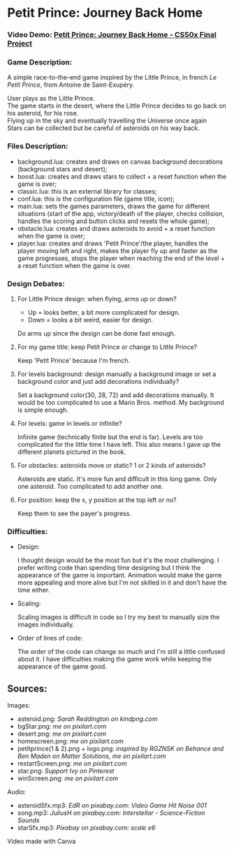 # Petit Prince: Journey Back Home

### Video Demo: [Petit Prince: Journey Back Home - CS50x Final Project](https://youtu.be/3H5KKiZ73uU)

### Game Description:
A simple race-to-the-end game inspired by the Little Prince, in french *Le Petit Prince*, from Antoine de Saint-Exupéry.

User plays as the Little Prince. <br>
The game starts in the desert, where the Little Prince decides to go back on his asteroid, for his rose. <br>
Flying up in the sky and eventually travelling the Universe once again <br>
Stars can be collected but be careful of asteroids on his way back.

### Files Description:
- background.lua: creates and draws on canvas background decorations (background stars and desert);
- boost.lua: creates and draws stars to collect + a reset function when the game is over;
- classic.lua: this is an external library for classes;
- conf.lua: this is the configuration file (game title, icon);
- main.lua: sets the games parameters, draws the game for different situations (start of the app, victory/death of the player, checks collision, handles the scoring and button clicks and resets the whole game);
- obstacle.lua: creates and draws asteroids to avoid + a reset function when the game is over;
- player.lua: creates and draws 'Petit Prince'/the player, handles the player moving left and right, makes the player fly up and faster as the game progresses, stops the player when reaching the end of the level + a reset function when the game is over.

### Design Debates:
1. For Little Prince design: when flying, arms up or down?
   - Up = looks better, a bit more complicated for design.
   - Down = looks a bit weird, easier for design.
   
   Do arms up since the design can be done fast enough.
2. For my game title: keep Petit Prince or change to Little Prince?

   Keep 'Petit Prince' because I'm french.
3. For levels background: design manually a background image or set a background color and just add decorations individually?

    Set a background color(30, 28, 72) and add decorations manually.
    It would be too complicated to use a Mario Bros. method.
    My background is simple enough. 
4. For levels: game in levels or infinite?

   Infinite game (technically finite but the end is far).
   Levels are too complicated for the little time I have left.
   This also means I gave up the different planets pictured in the book.
5. For obstacles: asteroids move or static? 1 or 2 kinds of asteroids?

   Asteroids are static. It's more fun and difficult in this long game.
   Only one asteroid. Too complicated to add another one.
6. For position: keep the x, y position at the top left or no?

   Keep them to see the payer's progress.

### Difficulties:
- Design:

   I thought design would be the most fun but it's the most challenging.
   I prefer writing code than spending time designing but I think the appearance of the game is important.
   Animation would make the game more appealing and more alive but I'm not skilled in it and don't have the time either.
- Scaling:

   Scaling images is difficult in code so I try my best to manually size the images individually.
- Order of lines of code:

   The order of the code can change so much and I'm still a little confused about it.
   I have difficulties making the game work while keeping the appearance of the game good.

## Sources:
Images:
- asteroid.png: *Sarah Reddington on kindpng.com*
- bgStar.png: *me on pixilart.com*
- desert.png: *me on pixilart.com*
- homescreen.png: *me on pixilart.com*
- petitprince(1 & 2).png + logo.png: *inspired by RGZNSK on Behance and Ben Maden on Matter Solutions, me on pixilart.com*
- restartScreen.png: *me on pixilart.com*
- star.png: *Support Ivy on Pinterest*
- winScreen.png: *me on pixilart.com*

Audio:
- asteroidSfx.mp3: *EdR on pixabay.com: Video Game Hit Noise 001*
- song.mp3: *JuliusH on pixabay.com: Interstellar - Science-Fiction Sounds*
- starSfx.mp3: *Pixabay on pixabay.com: scale e6*

Video made with Canva